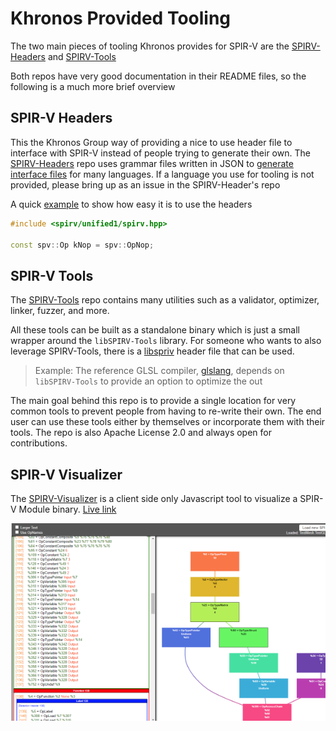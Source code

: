 # Khronos Provided Tooling

The two main pieces of tooling Khronos provides for SPIR-V are the [SPIRV-Headers](https://github.com/KhronosGroup/SPIRV-Headers) and [SPIRV-Tools](https://github.com/KhronosGroup/SPIRV-Tools)

Both repos have very good documentation in their README files, so the following is a much more brief overview

## SPIR-V Headers

This the Khronos Group way of providing a nice to use header file to interface with SPIR-V instead of people trying to generate their own. The [SPIRV-Headers](https://github.com/KhronosGroup/SPIRV-Headers) repo uses grammar files written in JSON to [generate interface files](https://github.com/KhronosGroup/SPIRV-Headers/tree/main/include/spirv/unified1) for many languages. If a language you use for tooling is not provided, please bring up as an issue in the SPIRV-Header's repo

A quick [example](https://github.com/KhronosGroup/SPIRV-Headers/blob/main/tests/example.cpp) to show how easy it is to use the headers

```cpp
#include <spirv/unified1/spirv.hpp>

const spv::Op kNop = spv::OpNop;
```

## SPIR-V Tools

The [SPIRV-Tools](https://github.com/KhronosGroup/SPIRV-Tools) repo contains many utilities such as a validator, optimizer, linker, fuzzer, and more.

All these tools can be built as a standalone binary which is just a small wrapper around the `libSPIRV-Tools` library. For someone who wants to also leverage SPIRV-Tools, there is a [libspriv](https://github.com/KhronosGroup/SPIRV-Tools/tree/main/include/spirv-tools) header file that can be used.

> Example: The reference GLSL compiler, [glslang](https://github.com/KhronosGroup/glslang), depends on `libSPIRV-Tools` to provide an option to optimize the out

The main goal behind this repo is to provide a single location for very common tools to prevent people from having to re-write their own. The end user can use these tools either by themselves or incorporate them with their tools. The repo is also Apache License 2.0 and always open for contributions.

## SPIR-V Visualizer

The [SPIRV-Visualizer](https://github.com/KhronosGroup/SPIRV-Visualizer) is a client side only Javascript tool to visualize a SPIR-V Module binary. [Live link](https://www.khronos.org/spirv/visualizer/)

![khronos_tooling_visualizer.png](../images/khronos_tooling_visualizer.png)